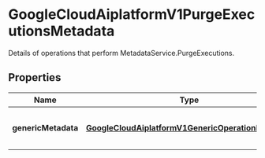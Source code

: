 

# GoogleCloudAiplatformV1PurgeExecutionsMetadata

Details of operations that perform MetadataService.PurgeExecutions.

## Properties

| Name | Type | Description | Notes |
|------------ | ------------- | ------------- | -------------|
|**genericMetadata** | [**GoogleCloudAiplatformV1GenericOperationMetadata**](GoogleCloudAiplatformV1GenericOperationMetadata.md) | Operation metadata for purging Executions. |  [optional] |



